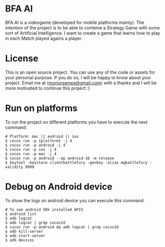 BFA AI
======

BFA AI is a videogame (developed for mobile platforms mainly).
The intention of the project is to be able to combine a Strategy Game with some sort of Artificial Intelligence.
I want to create a game that learns how to play in each Match played agains a player.
 

# License

This is an open source project. You can use any of the code or assets for your personal purpose.
If you do so, I will be happy to know about your project. Email me at (moriorgames@gmail.com) with a thanks and I will be more motivated to continue this project :)


# Run on platforms

To run the project on different platforms you have to execute the next command:

```
# Platform: mac || android || ios
$ cocos run -p {platform} -j 4
$ cocos run -p android -j 4
$ cocos run -p ios -j 4
$ cocos run -p mac -j 4
$ cocos run -p android --ap android-16 -m release
$ keytool -keystore clientbattlefury -genkey -alias mgbattlefury -validity 9999 
```


# Debug on Android device

To show the logs on android device you can execute this command:

```
# To see android SDk installed APIS
$ android list
$ adb logcat
$ adb logcat | grep cocos2d
$ cocos run -p android && adb logcat | grep cocos2d
$ adb kill-server
$ adb start-server
$ adb devices
```
